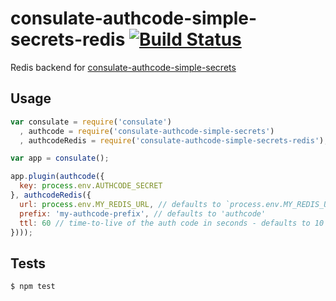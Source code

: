 consulate-authcode-simple-secrets-redis [![Build Status](https://travis-ci.org/consulate/consulate-authcode-simple-secrets-redis.png?branch=master)](https://travis-ci.org/consulate/consulate-authcode-simple-secrets-redis)
=======================================

Redis backend for [consulate-authcode-simple-secrets](https://github.com/consulate/consulate-authcode-simple-secrets)

Usage
-----

```js
var consulate = require('consulate')
  , authcode = require('consulate-authcode-simple-secrets')
  , authcodeRedis = require('consulate-authcode-simple-secrets-redis');

var app = consulate();

app.plugin(authcode({
  key: process.env.AUTHCODE_SECRET
}, authcodeRedis({
  url: process.env.MY_REDIS_URL, // defaults to `process.env.MY_REDIS_URL` or 'redis://localhost:6379'
  prefix: 'my-authcode-prefix', // defaults to 'authcode'
  ttl: 60 // time-to-live of the auth code in seconds - defaults to 10 minutes
})));
```

Tests
-----

```sh
$ npm test
```
